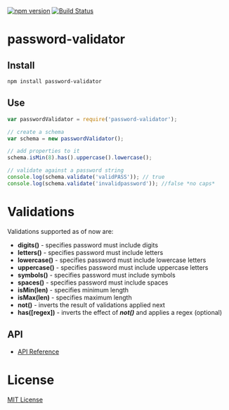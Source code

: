 
[![npm version](https://badge.fury.io/js/password-validator.svg)](https://www.npmjs.com/package/password-validator) [![Build Status](https://travis-ci.org/tarunbatra/password-validator.svg?branch=master)](https://travis-ci.org/tarunbatra/password-validator)

# password-validator

## Install
`npm install password-validator`

## Use

```js
var passwordValidator = require('password-validator');

// create a schema
var schema = new passwordValidator();

// add properties to it
schema.isMin(8).has().uppercase().lowercase();

// validate against a password string
console.log(schema.validate('validPASS')); // true
console.log(schema.validate('invalidpassword')); //false *no caps*
```

# Validations
Validations supported as of now are:
* **digits()** - specifies password must include digits
* **letters()** - specifies password must include letters
* **lowercase()** - specifies password must include lowercase letters
* **uppercase()** - specifies password must include uppercase letters
* **symbols()** - specifies password must include symbols
* **spaces()** - specifies password must include spaces
* **isMin(len)** - specifies minimum length
* **isMax(len)** - specifies maximum length
* **not()** - inverts the result of validations applied next
* **has([regex])** - inverts the effect of _**not()**_ and applies a regex (optional)

## API
- [API Reference](https://tarunbatra.github.io/password-validator/PasswordSchema.html)

# License
[MIT License](http://choosealicense.com/licenses/mit/)

